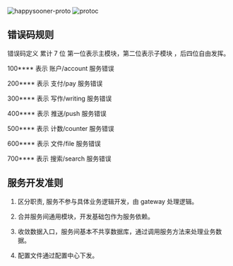 ![happysooner-proto](https://socialify.git.ci/unliar/happysooner-proto/image?description=1&font=Rokkitt&forks=1&issues=1&language=1&owner=1&pattern=Floating%20Cogs&stargazers=1&theme=Dark)
![protoc](https://github.com/unliar/happysooner-proto/workflows/protoc/badge.svg)

## 错误码规则

错误码定义 累计 7 位 第一位表示主模块，第二位表示子模块 ，后四位自由发挥。

100\*\*\*\* 表示 账户/account 服务错误

200\*\*\*\* 表示 支付/pay 服务错误

300\*\*\*\* 表示 写作/writing 服务错误

400\*\*\*\* 表示 推送/push 服务错误

500\*\*\*\* 表示 计数/counter 服务错误

600\*\*\*\* 表示 文件/file 服务错误

700\*\*\*\* 表示 搜索/search 服务错误

## 服务开发准则

1. 区分职责, 服务不参与具体业务逻辑开发，由 gateway 处理逻辑。

2. 合并服务间通用模块，开发基础包作为服务依赖。

3. 收敛数据入口，服务间基本不共享数据库，通过调用服务方法来处理业务数据。

4. 配置文件通过配置中心下发。
